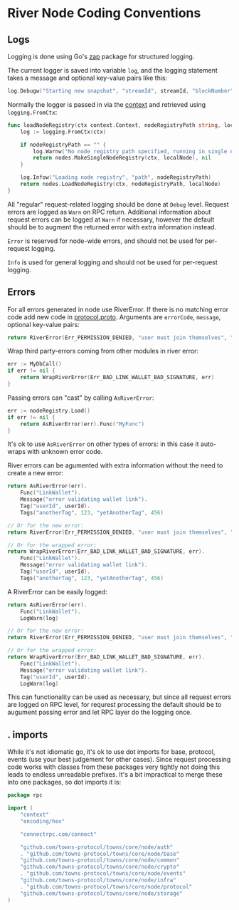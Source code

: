 # River Node Coding Conventions

## Logs

Logging is done using Go's [zap](https://pkg.go.dev/go.uber.org/zap) package for structured logging.

The current logger is saved into variable `log`, and the logging statement takes a message and optional key-value pairs like this:

```go
log.Debugw("Starting new snapshot", "streamId", streamId, "blockNumber", curBlockNum)
```

Normally the logger is passed in via the [context](https://pkg.go.dev/context) and retrieved using `logging.FromCtx`:

```go
func loadNodeRegistry(ctx context.Context, nodeRegistryPath string, localNode *nodes.LocalNode) (nodes.NodeRegistry, error) {
	log := logging.FromCtx(ctx)

	if nodeRegistryPath == "" {
		log.Warnw("No node registry path specified, running in single node configuration")
		return nodes.MakeSingleNodeRegistry(ctx, localNode), nil
	}

	log.Infow("Loading node registry", "path", nodeRegistryPath)
	return nodes.LoadNodeRegistry(ctx, nodeRegistryPath, localNode)
}
```

All "regular" request-related logging should be done at `Debug` level. Request errors are logged as `Warn` on RPC return.
Additional information about request errors can be logged at `Warn` if necessary, however the default should
be to augment the returned error with extra information instead.

`Error` is reserved for node-wide errors, and should not be used for per-request logging.

`Info` is used for general logging and should not be used for per-request logging.

## Errors

For all errors generated in node use RiverError. If there is no matching error code add new code in
[protocol.proto](../../protocol/protocol.proto).
Arguments are `errorCode`, `message`, optional key-value pairs:

```go
return RiverError(Err_PERMISSION_DENIED, "user must join themselves", "user", userId)
```

Wrap third party-errors coming from other modules in river error:

```go
err := MyDbCall()
if err != nil {
    return WrapRiverError(Err_BAD_LINK_WALLET_BAD_SIGNATURE, err)
}
```

Passing errors can "cast" by calling `AsRiverError`:

```go
err := nodeRegistry.Load()
if err != nil {
    return AsRiverError(err).Func("MyFunc")
}
```

It's ok to use `AsRiverError` on other types of errors: in this case it auto-wraps with unknown error code.

River errors can be agumented with extra information without the need to create a new error:

```go
return AsRiverError(err).
    Func("LinkWallet").
    Message("error validating wallet link").
    Tag("userId", userId).
    Tags("anotherTag", 123, "yetAnotherTag", 456)

// Or for the new error:
return RiverError(Err_PERMISSION_DENIED, "user must join themselves", "user", userId).Func("AddJoinEvent")

// Or for the wrapped error:
return WrapRiverError(Err_BAD_LINK_WALLET_BAD_SIGNATURE, err).
    Func("LinkWallet").
    Message("error validating wallet link").
    Tag("userId", userId).
    Tags("anotherTag", 123, "yetAnotherTag", 456)
```

A RiverError can be easily logged:

```go
return AsRiverError(err).
    Func("LinkWallet").
    LogWarn(log)

// Or for the new error:
return RiverError(Err_PERMISSION_DENIED, "user must join themselves", "user", userId).Func("AddJoinEvent").LogDebug(log)

// Or for the wrapped error:
return WrapRiverError(Err_BAD_LINK_WALLET_BAD_SIGNATURE, err).
    Func("LinkWallet").
    Message("error validating wallet link").
    Tag("userId", userId).
    LogWarn(log)
```

This can functionality can be used as necessary, but since all request errors are logged on RPC level, for requrest processing
the default should be to augument passing error and let RPC layer do the logging once.

## . imports

While it's not idiomatic go, it's ok to use dot imports for base, protocol, events (use your best judgement for other cases).
Since request processing code works with classes
from these packages very tightly not doing this leads to endless unreadable prefixes. It's a bit impractical to merge these into
one packages, so dot imports it is:

```go
package rpc

import (
	"context"
	"encoding/hex"

	"connectrpc.com/connect"

	"github.com/towns-protocol/towns/core/node/auth"
	. "github.com/towns-protocol/towns/core/node/base"
	"github.com/towns-protocol/towns/core/node/common"
	"github.com/towns-protocol/towns/core/node/crypto"
	. "github.com/towns-protocol/towns/core/node/events"
	"github.com/towns-protocol/towns/core/node/infra"
	. "github.com/towns-protocol/towns/core/node/protocol"
	"github.com/towns-protocol/towns/core/node/storage"
)
```
